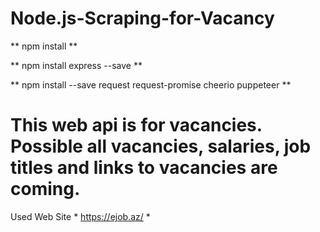 # Node.js-Scraping-for-Vacancy

**   npm install   **

**   npm install express --save   **

**   npm install --save request request-promise cheerio puppeteer   **

# This web api is for vacancies. Possible all vacancies, salaries, job titles and links to vacancies are coming.



Used Web Site * https://ejob.az/ *

